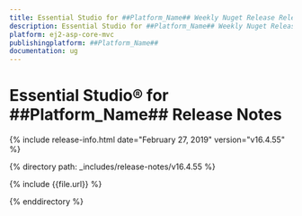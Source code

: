 ```yaml
---
title: Essential Studio for ##Platform_Name## Weekly Nuget Release Release Notes  
description: Essential Studio for ##Platform_Name## Weekly Nuget Release Release Notes  
platform: ej2-asp-core-mvc
publishingplatform: ##Platform_Name##
documentation: ug
---
```


# Essential Studio&reg; for  ##Platform_Name##  Release Notes  

{% include release-info.html date="February 27, 2019"   version="v16.4.55"  %} 

{% directory path: _includes/release-notes/v16.4.55 %}

{% include {{file.url}} %}

{% enddirectory %}
